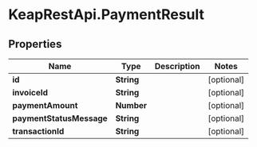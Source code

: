 # KeapRestApi.PaymentResult

## Properties

Name | Type | Description | Notes
------------ | ------------- | ------------- | -------------
**id** | **String** |  | [optional] 
**invoiceId** | **String** |  | [optional] 
**paymentAmount** | **Number** |  | [optional] 
**paymentStatusMessage** | **String** |  | [optional] 
**transactionId** | **String** |  | [optional] 


